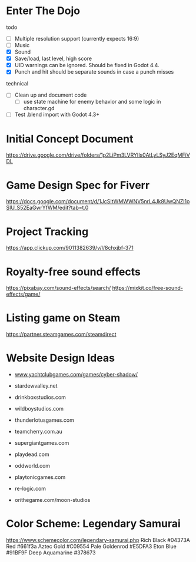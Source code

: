 # Enter The Dojo

todo

- [ ] Multiple resolution support (currently expects 16:9)
- [ ] Music
- [x] Sound
- [x] Save/load, last level, high score
- [x] UID warnings can be ignored. Should be fixed in Godot 4.4.
- [x] Punch and hit should be separate sounds in case a punch misses

technical

- [ ] Clean up and document code
  - [ ] use state machine for enemy behavior and some logic in character.gd
- [ ] Test .blend import with Godot 4.3+

# Initial Concept Document
https://drive.google.com/drive/folders/1p2LiPm3LVRYIls0AtLyLSyJ2EqMFiVDL

# Game Design Spec for Fiverr
https://docs.google.com/document/d/1JcSItWMWWNV5nrL4Jk8UwQNZl1oSIU_S52EaGwrYfWM/edit?tab=t.0

# Project Tracking
https://app.clickup.com/9011382639/v/l/8chxjbf-371

# Royalty-free sound effects
https://pixabay.com/sound-effects/search/
https://mixkit.co/free-sound-effects/game/

# Listing game on Steam
https://partner.steamgames.com/steamdirect

# Website Design Ideas
- www.yachtclubgames.com/games/cyber-shadow/
- stardewvalley.net
- drinkboxstudios.com

- wildboystudios.com
- thunderlotusgames.com
- teamcherry.com.au
- supergiantgames.com
- playdead.com
- oddworld.com
- playtonicgames.com
- re-logic.com
- orithegame.com/moon-studios

# Color Scheme: Legendary Samurai
https://www.schemecolor.com/legendary-samurai.php
Rich Black #04373A
Red #661f3a
Aztec Gold #C09554
Pale Goldenrod #E5DFA3
Eton Blue #91BF9F
Deep Aquamarine #378673
